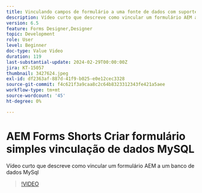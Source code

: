```yaml
---
title: Vinculando campos de formulário a uma fonte de dados com suporte do Mysql no Forms Designer
description: Vídeo curto que descreve como vincular um formulário AEM a um banco de dados MySql
version: 6.5
feature: Forms Designer,Designer
topic: Development
role: User
level: Beginner
doc-type: Value Video
duration: 119
last-substantial-update: 2024-02-29T00:00:00Z
jira: KT-15057
thumbnail: 3427624.jpeg
exl-id: df2363af-887d-41f9-b025-e0e12cec3328
source-git-commit: f4c621f3a9caa8c2c64b8323312343fe421a5aee
workflow-type: tm+mt
source-wordcount: '45'
ht-degree: 0%

---
```


# AEM Forms Shorts Criar formulário simples vinculação de dados MySQL

Vídeo curto que descreve como vincular um formulário AEM a um banco de dados MySql

>[!VIDEO](https://video.tv.adobe.com/v/3427624/?learn=on)
